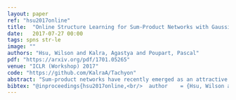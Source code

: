 ```yaml
---
layout: paper
ref: "hsu2017online"
title:  "Online Structure Learning for Sum-Product Networks with Gaussian Leaves"
date:   2017-07-27 00:00
tags: spns str-le
image: ""
authors: "Hsu, Wilson and Kalra, Agastya and Poupart, Pascal"
pdf: "https://arxiv.org/pdf/1701.05265"
venue: "ICLR (Workshop) 2017"
code: "https://github.com/KalraA/Tachyon"
abstract: "Sum-product networks have recently emerged as an attractive representation due to their dual view as a special type of deep neural network with clear semantics and a special type of probabilistic graphical model for which inference is always tractable. Those properties follow from some conditions (i.e., completeness and decomposability) that must be respected by the structure of the network. As a result, it is not easy to specify a valid sum-product network by hand and therefore structure learning techniques are typically used in practice. This paper describes the first online structure learning technique for continuous SPNs with Gaussian leaves. We also introduce an accompanying new parameter learning technique."
bibtex: "@inproceedings{hsu2017online,<br/>  author    = {Hsu, Wilson and Kalra, Agastya and Poupart, Pascal},<br/>  title     = {Online Structure Learning for Sum-Product Networks with Gaussian Leaves},<br/>  booktitle = {{ICLR} (Workshop)},<br/>  publisher = {OpenReview.net},<br/>  year      = {2017}<br/>}"
---
```

